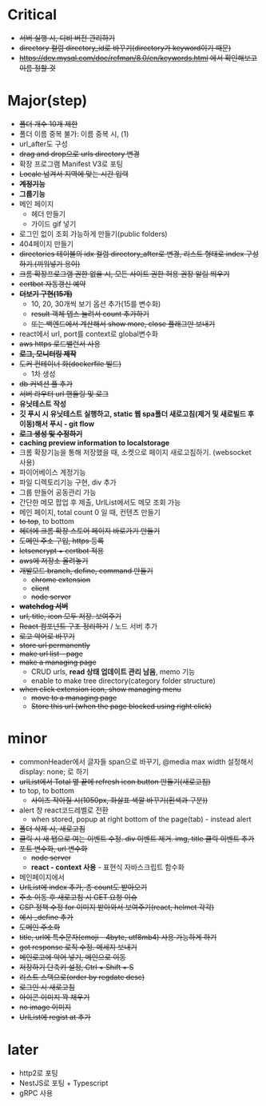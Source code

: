 # Critical
- ~~서버 실행 시, 디비 버전 관리하기~~
- ~~directory 컬럼 directory_id로 바꾸기(directory가 keyword이기 때문)~~
 - ~~https://dev.mysql.com/doc/refman/8.0/en/keywords.html 에서 확인해보고 이름 정할 것~~
# Major(step)
- ~~폴더 개수 10개 제한~~
- 폴더 이름 중복 불가: 이름 중복 시, (1)
- url_after도 구성
- ~~drag and drop으로 urls directory 변경~~
- 확장 프로그램 Manifest V3로 포팅
- ~~Locale 넘겨서 지역에 맞는 시간 입력~~
- ~~**계정기능**~~
- **그룹기능**
- 메인 페이지
  - 헤더 만들기
  - 가이드 gif 넣기
- 로그인 없이 조회 가능하게 만들기(public folders)
- 404페이지 만들기
- ~~directories 테이블의 idx 컬럼 directory_after로 변경, 리스트 형태로 index 구성하기.(끼워넣기 용이)~~
- ~~크롬 확장프로그램 권한 없을 시, 모든 사이트 권한 허용 권장 알림 띄우기~~
- ~~certbot 자동갱신 예약~~
- ~~**더보기 구현(15개)**~~
  - 10, 20, 30개씩 보기 옵션 추가(15를 변수화)
  - ~~result 객체 뎁스 늘려서 count 추가하기~~
  - ~~또는 백엔드에서 계산해서 show more, close 플래그만 보내기~~
- react에서 url, port를 context로 global변수화
- ~~aws https 로드밸런서 사용~~
- ~~**로그, 모니터링 제작**~~
- ~~도커 컨테이너 화(dockerfile 빌드)~~
  - 1차 생성
- ~~db 커넥션 풀 추가~~
- ~~서버 라우터 url 핸들링 및 로그~~
- **유닛테스트 작성**
- **깃 푸시 시 유닛테스트 실행하고, static 웹 spa폴더 새로고침(제거 및 새로빌드 후 이동)해서 푸시 - git flow**
- ~~**로그 생성 및 수정하기**~~
- **caching preview information to localstorage**
- 크롬 확장기능을 통해 저장했을 때, 소켓으로 페이지 새로고침하기. (websocket 사용)
- 파이어베이스 계정기능
- 파일 디렉토리기능 구현, div 추가
- 그룹 만들어 공동관리 가능
- 간단한 메모 팝업 후 제출, UrlList에서도 메모 조회 가능
- 메인 페이지, total count 0 일 때, 컨텐츠 만들기
- ~~to top~~, to bottom
- ~~헤더에 크롬 확장 스토어 페이지 바로가기 만들기~~
- ~~도메인 주소 구입, https 등록~~
- ~~letsencrypt + certbot 적용~~
- ~~aws에 저장소 올려놓기~~
- ~~개발모드 branch, define, command 만들기~~
  - ~~chrome extension~~
  - ~~client~~
  - ~~node server~~
- ~~**watchdog 서버**~~
- ~~url, title, icon 모두 저장. 보여주기~~
- ~~React 컴포넌트 구조 정리하기~~ / 노드 서버 추가
- ~~로고 악어로 바꾸기~~
- ~~store url permanently~~
- ~~make url list - page~~
- ~~make a managing page~~
  - CRUD urls, **read 상태 업데이트 관리 남음**, memo 기능
  - enable to make tree directory(category folder structure)
- ~~when click extension icon, show managing menu~~
  - ~~move to a managing page~~
  - ~~Store this url (when the page blocked using right click)~~

# minor
- commonHeader에서 글자들 span으로 바꾸기, @media max width 설정해서 display: none; 로 하기
- ~~urlList에서 Total 옆 끝에 refresh icon button 만들기(새로고침)~~
- to top, to bottom
   - ~~사이즈 작아질 시(1050px, 화살표 색깔 바꾸기(흰색과 구분))~~
- alert 창 react코드레벨로 전환
  - when stored, popup at right bottom of the page(tab) - instead alert
- ~~폴더 삭제 시, 새로고침~~
- ~~클릭 시 새 탭으로 여는 이벤트 수정. div 이벤트 제거. img, title 클릭 이벤트 추가~~
- ~~포트 변수화, url 변수화~~
  - ~~node server~~
  - **react - context 사용** - 표현식 자바스크립트 함수화
- 메인페이지에서 
- ~~UrlList에 index 추가, 총 count도 받아오기~~
- ~~주소 이동 후 새로고침 시 GET 요청 이슈~~
- ~~CSP 정책 수정 for 이미지 받아와서 보여주기(react, helmet 각각)~~
- ~~예시 _define 추가~~
- ~~도메인 주소화~~
- ~~title, url에 특수문자(emoji - 4byte, utf8mb4) 사용 가능하게 하기~~
- ~~got response 로직 수정. 메세지 보내기~~
- ~~메인로고에 악어 넣기, 메인으로 이동~~
- ~~저장하기 단축키 설정, Ctrl + Shift + S~~
- ~~리스트 스택으로(order by regdate desc)~~
- ~~로그인 시 새로고침~~
- ~~아이콘 이미지 꽉 채우기~~
- ~~no image 이미지~~
- ~~UrlList에 regist at 추가~~

# later

- http2로 포팅
- NestJS로 포팅 + Typescript
- gRPC 사용
